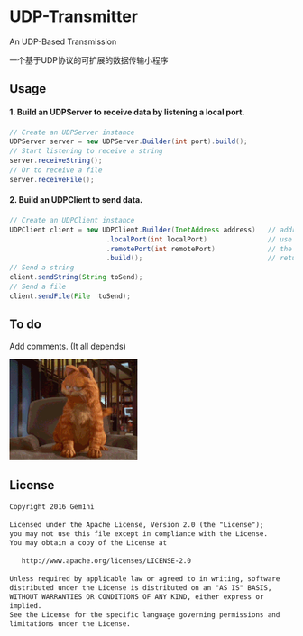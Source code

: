 # UDP-Transmitter

An UDP-Based Transmission

一个基于UDP协议的可扩展的数据传输小程序

Usage
-------

#### 1. Build an UDPServer to receive data by listening a local port.
```java
// Create an UDPServer instance
UDPServer server = new UDPServer.Builder(int port).build();
// Start listening to receive a string
server.receiveString();
// Or to receive a file
server.receiveFile();        
```

#### 2. Build an UDPClient to send data.
```java
// Create an UDPClient instance
UDPClient client = new UDPClient.Builder(InetAddress address)   // address of the UDPServer
                        .localPort(int localPort)               // use local port
                        .remotePort(int remotePort)             // the port which the UDPServer is listening
                        .build();                               // return the UDPClient instance
// Send a string
client.sendString(String toSend);
// Send a file
client.sendFile(File  toSend);
```

To do
-------
Add comments. (It all depends)

![Garfield](garfield.jpg)

License
-------

    Copyright 2016 Gem1ni

    Licensed under the Apache License, Version 2.0 (the "License");
    you may not use this file except in compliance with the License.
    You may obtain a copy of the License at

       http://www.apache.org/licenses/LICENSE-2.0

    Unless required by applicable law or agreed to in writing, software
    distributed under the License is distributed on an "AS IS" BASIS,
    WITHOUT WARRANTIES OR CONDITIONS OF ANY KIND, either express or implied.
    See the License for the specific language governing permissions and
    limitations under the License.
